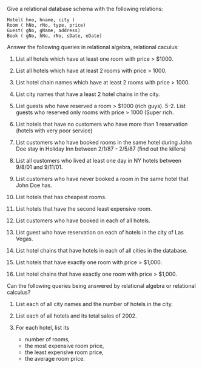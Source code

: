 Give a relational database schema with the following relations:

	Hotel( hno, hname, city )
	Room ( hNo, rNo, type, price)
	Guest( gNo, gName, address)
	Book ( gNo, hNo, rNo, sDate, eDate)

Answer the following queries in relational algebra, relational caculus:

1. List all hotels which have at least one room with price > $1000.

2. List all hotels which have at least 2 rooms with price > 1000.

3. List hotel chain names which have at least 2 rooms with price > 1000.

4. List city names that have a least 2 hotel chains in the city.

5. List guests who have reserved a room > $1000 (rich guys).
5-2. List guests who reserved only rooms with price > 1000 (Super rich.

6. List hotels that have no customers who have more than 1 reservation
(hotels with very poor service)

7. List customers who have booked rooms in the same hotel during John Doe
stay in Holiday Inn between 2/1/87 - 2/5/87 (find out the killers)

8. List all customers who lived at least one day in NY hotels  between
9/8/01 and 9/11/01.

9. List customers who have never booked a room in the same hotel that John
Doe has.

10. List hotels that has cheapest rooms.

11. List hotels that have the second least expensive room.

12. List customers who have booked in each of all hotels.

13. List guest who have reservation on each of hotels in the
    city of Las Vegas.

14. List hotel chains that have hotels in each of all cities in the
    database. 

15. List hotels that have exactly one room with price > $1,000.

16. List hotel chains that have  exactly one room with price > $1,000.

Can the following queries being answered by relational algebra or
relational calculus?

1. List each of all city names and the number of hotels in the
   city.

2. List each of all hotels and its total sales of 2002.

3. For each hotel, list its
	- number of rooms,
	- the most expensive room price,
	- the least expensive room price,
	- the average room price.